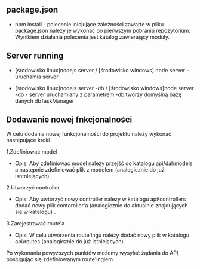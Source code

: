 package.json
------------


- npm install - polecenie inicjujące zależności zawarte w pliku package.json
	          należy je wykonać po pierwszym pobraniu repozytorium.
	          Wynikiem działania polecenia jest katalog zawierający moduły.

Server running
--------------
 

- [środowisko linux]nodejs server / [środowisko windows] node server - uruchamia server

- [środowisko linux]nodejs server -db / [środowisko windows]node server -db  - server uruchamiany z parametrem -db tworzy domyślną 
                                                       bazę danych dbTaskManager

Dodawanie nowej fnkcjonalności
------------------------------

W celu dodania nowej funkcjonalności do projektu należy wykonać następujące kroki 

1.Zdefiniować  model 

- Opis:
	Aby zdefiniować model należy przejść do katalogu  api/dal/models a następnie zdefiniować plik z modelem (analogicznie do już isntniejących).

2.Utworzyć controller

- Opis:
	Aby uwtorzyć nowy controller należy w katalogu api\controllers dodać nowy plik contoroller'a (analogicznie do aktualnie znajdujących się w katalogu) .

3.Zarejestrować route'a

- Opis:
	W celu  utworzenia route'ingu należy dodać nowy plik w katalogu api\routes (analogicznie do już istniejących).


Po wykonaniu powyższych punktów możemy wysyłać żądania do API, posługując się zdefiniowanym route'ingiem.

